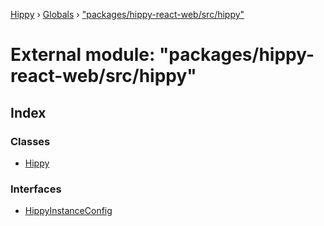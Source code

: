 [Hippy](../README.md) › [Globals](../globals.md) › ["packages/hippy-react-web/src/hippy"](_packages_hippy_react_web_src_hippy_.md)

# External module: "packages/hippy-react-web/src/hippy"

## Index

### Classes

* [Hippy](../classes/_packages_hippy_react_web_src_hippy_.hippy.md)

### Interfaces

* [HippyInstanceConfig](../interfaces/_packages_hippy_react_web_src_hippy_.hippyinstanceconfig.md)
